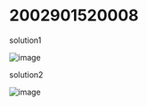 # 2002901520008

solution1 


![image](https://github.com/abhishekchauhan15/2002901520008/assets/76480451/d78a8237-048b-439f-b6bc-06461b7e954c)


solution2

![image](https://github.com/abhishekchauhan15/2002901520008/assets/76480451/c9ce8609-134c-416b-8352-104a4e71bc81)


